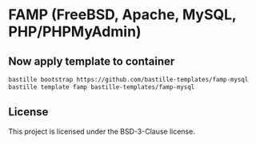 # FAMP (FreeBSD, Apache, MySQL, PHP/PHPMyAdmin)
## Now apply template to container
```sh
bastille bootstrap https://github.com/bastille-templates/famp-mysql
bastille template famp bastille-templates/famp-mysql
```

## License
This project is licensed under the BSD-3-Clause license.
